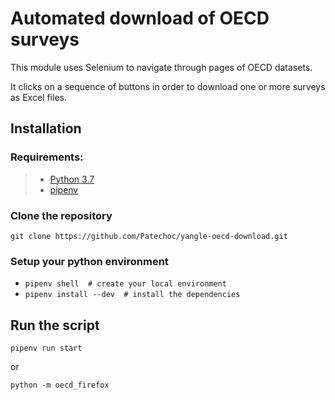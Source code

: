 # Automated download of OECD surveys

This module uses Selenium to navigate through pages of OECD datasets.

It clicks on a sequence of buttons in order to download one or more surveys as Excel files.


## Installation


### Requirements:
> 
> * [Python 3.7](https://www.python.org/downloads/release/python-370/)
> * [pipenv](https://docs.pipenv.org/en/latest/)



### Clone the repository

`git clone https://github.com/Patechoc/yangle-oecd-download.git`

### Setup your python environment

* `pipenv shell  # create your local environment` 
* `pipenv install --dev  # install the dependencies`

## Run the script

`pipenv run start`

or 

`python -m oecd_firefox`